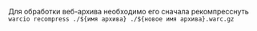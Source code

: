 Для обработки веб-архива необходимо его сначала рекомпресснуть
` warcio recompress ./${имя архива} ./${новое имя архива}.warc.gz`